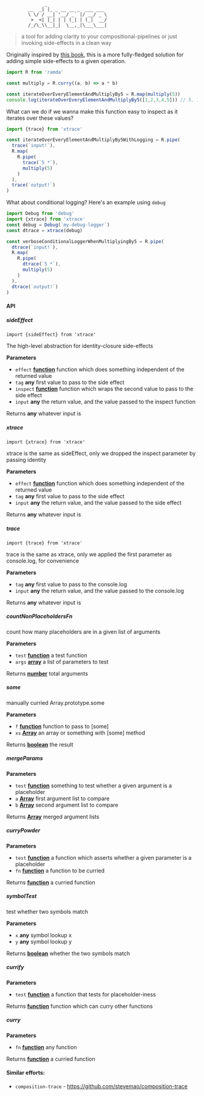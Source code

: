                   _
            __  _| |_ _ __ __ _  ___ ___
            \ \/ / __| '__/ _` |/ __/ _ \
             >  <| |_| | | (_| | (_|  __/
            /_/\_\\__|_|  \__,_|\___\___|

> a tool for adding clarity to your compositional-pipelines or just invoking side-effects in a clean way

Originally inspired by [this book](https://drboolean.gitbooks.io/mostly-adequate-guide/content/ch5.html#debugging), this is a more fully-fledged solution for adding simple side-effects to a given operation.

```js
import R from 'ramda'

const multiply = R.curry((a, b) => a * b)

const iterateOverEveryElementAndMultiplyBy5 = R.map(multiply(5))
console.log(iterateOverEveryElementAndMultiplyBy5([1,2,3,4,5])) // 5, 10, 15, 20, 25
```

What can we do if we wanna make this function easy to inspect as it iterates over these values?

```js
import {trace} from 'xtrace'

const iterateOverEveryElementAndMultiplyBy5WithLogging = R.pipe(
  trace(`input!`),
  R.map(
    R.pipe(
      trace(`5 *`),
      multiply(5)
    )
  ),
  trace(`output!`)
)
```

What about conditional logging? Here's an example using `debug`

```js
import Debug from 'debug'
import {xtrace} from 'xtrace'
const debug = Debug(`my-debug-logger`)
const dtrace = xtrace(debug)

const verboseConditionalLoggerWhenMultiplyingBy5 = R.pipe(
  dtrace(`input!`),
  R.map(
    R.pipe(
      dtrace(`5 *`),
      multiply(5)
    )
  ),
  dtrace(`output!`)
)
```

#### API

<!-- Generated by documentation.js. Update this documentation by updating the source code. -->

##### sideEffect

`import {sideEffect} from 'xtrace'`

The high-level abstraction for identity-closure side-effects

**Parameters**

-   `effect` **[function](https://developer.mozilla.org/en-US/docs/Web/JavaScript/Reference/Statements/function)** function which does something independent of the returned value
-   `tag` **any** first value to pass to the side effect
-   `inspect` **[function](https://developer.mozilla.org/en-US/docs/Web/JavaScript/Reference/Statements/function)** function which wraps the second value to pass to the side effect
-   `input` **any** the return value, and the value passed to the inspect function

Returns **any** whatever input is

##### xtrace

`import {xtrace} from 'xtrace'`

xtrace is the same as sideEffect, only we dropped the inspect parameter by passing identity

**Parameters**

-   `effect` **[function](https://developer.mozilla.org/en-US/docs/Web/JavaScript/Reference/Statements/function)** function which does something independent of the returned value
-   `tag` **any** first value to pass to the side effect
-   `input` **any** the return value, and the value passed to the side effect

Returns **any** whatever input is

##### trace

`import {trace} from 'xtrace'`

trace is the same as xtrace, only we applied the first parameter as console.log, for convenience

**Parameters**

-   `tag` **any** first value to pass to the console.log
-   `input` **any** the return value, and the value passed to the console.log

Returns **any** whatever input is

##### countNonPlaceholdersFn

count how many placeholders are in a given list of arguments

**Parameters**

-   `test` **[function](https://developer.mozilla.org/en-US/docs/Web/JavaScript/Reference/Statements/function)** a test function
-   `args` **[array](https://developer.mozilla.org/en-US/docs/Web/JavaScript/Reference/Global_Objects/Array)** a list of parameters to test

Returns **[number](https://developer.mozilla.org/en-US/docs/Web/JavaScript/Reference/Global_Objects/Number)** total arguments

##### some

manually curried Array.prototype.some

**Parameters**

-   `f` **[function](https://developer.mozilla.org/en-US/docs/Web/JavaScript/Reference/Statements/function)** function to pass to [some]
-   `xs` **[Array](https://developer.mozilla.org/en-US/docs/Web/JavaScript/Reference/Global_Objects/Array)** an array or something with [some] method

Returns **[boolean](https://developer.mozilla.org/en-US/docs/Web/JavaScript/Reference/Global_Objects/Boolean)** the result

##### mergeParams

**Parameters**

-   `test` **[function](https://developer.mozilla.org/en-US/docs/Web/JavaScript/Reference/Statements/function)** something to test whether a given argument is a placeholder
-   `a` **[Array](https://developer.mozilla.org/en-US/docs/Web/JavaScript/Reference/Global_Objects/Array)** first argument list to compare
-   `b` **[Array](https://developer.mozilla.org/en-US/docs/Web/JavaScript/Reference/Global_Objects/Array)** second argument list to compare

Returns **[Array](https://developer.mozilla.org/en-US/docs/Web/JavaScript/Reference/Global_Objects/Array)** merged argument lists

##### curryPowder

**Parameters**

-   `test` **[function](https://developer.mozilla.org/en-US/docs/Web/JavaScript/Reference/Statements/function)** a function which asserts whether a given parameter is a placeholder
-   `fn` **[function](https://developer.mozilla.org/en-US/docs/Web/JavaScript/Reference/Statements/function)** a function to be curried

Returns **[function](https://developer.mozilla.org/en-US/docs/Web/JavaScript/Reference/Statements/function)** a curried function

##### symbolTest

test whether two symbols match

**Parameters**

-   `x` **any** symbol lookup x
-   `y` **any** symbol lookup y

Returns **[boolean](https://developer.mozilla.org/en-US/docs/Web/JavaScript/Reference/Global_Objects/Boolean)** whether the two symbols match

##### currify

**Parameters**

-   `test` **[function](https://developer.mozilla.org/en-US/docs/Web/JavaScript/Reference/Statements/function)** a function that tests for placeholder-iness

Returns **[function](https://developer.mozilla.org/en-US/docs/Web/JavaScript/Reference/Statements/function)** function which can curry other functions

##### curry

**Parameters**

-   `fn` **[function](https://developer.mozilla.org/en-US/docs/Web/JavaScript/Reference/Statements/function)** any function

Returns **[function](https://developer.mozilla.org/en-US/docs/Web/JavaScript/Reference/Statements/function)** a curried function

#### Similar efforts:

-   `composition-trace` - <https://github.com/stevemao/composition-trace>
